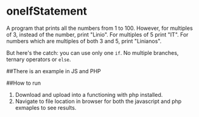 # oneIfStatement

A program that prints all the numbers from 1 to 100. However, for
multiples of 3, instead of the number, print "Linio". For multiples of 5 print
"IT". For numbers which are multiples of both 3 and 5, print "Linianos".

But here's the catch: you can use only one `if`. No multiple branches, ternary
operators or `else`.

##There is an example in JS and PHP

##How to run 

1. Download and upload into a functioning with php installed.
2. Navigate to file location in browser for both the javascript and php exmaples to see results.
